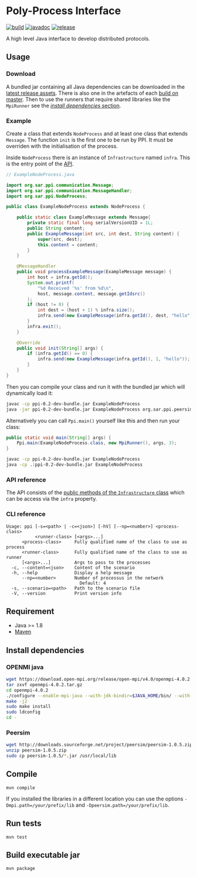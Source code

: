 # Poly-Process Interface

[![build][buildbadge]][buildurl] [![javadoc][javadocbadge]][javadocurl] [![release][releasebadge]][releaseurl]

A high level Java interface to develop distributed protocols.

## Usage

### Download

A bundled jar containing all Java dependencies can be downloaded in the [latest
release assets][releaseurl]. There is also one in the artefacts of each [build
on master][buildurl]. Then to use the runners that require shared libraries like
the `MpiRunner` see the [_install dependencies_ section](#install-dependencies).

### Example

Create a class that extends `NodeProcess` and at least one class that extends
`Message`. The function `init` is the first one to be run by PPI. It must be
overriden with the initialisation of the process.

Inside `NodeProcess` there is an instance of `Infrastructure` named `infra`.
This is the entry point of the [API](#api-reference).

```java
// ExampleNodeProcess.java

import org.sar.ppi.communication.Message;
import org.sar.ppi.communication.MessageHandler;
import org.sar.ppi.NodeProcess;

public class ExampleNodeProcess extends NodeProcess {

	public static class ExampleMessage extends Message{
		private static final long serialVersionUID = 1L;
		public String content;
		public ExampleMessage(int src, int dest, String content) {
			super(src, dest);
			this.content = content;
		}
	}

	@MessageHandler
	public void processExampleMessage(ExampleMessage message) {
		int host = infra.getId();
		System.out.printf(
			"%d Received '%s' from %d\n",
			host, message.content, message.getIdsrc()
		);
		if (host != 0) {
			int dest = (host + 1) % infra.size();
			infra.send(new ExampleMessage(infra.getId(), dest, "hello"));
		}
		infra.exit();
	}

	@Override
	public void init(String[] args) {
		if (infra.getId() == 0) {
			infra.send(new ExampleMessage(infra.getId(), 1, "hello"));
		}
	}
}
```

Then you can compile your class and run it with the bundled jar which will
dynamically load it:

```bash
javac -cp ppi-0.2-dev-bundle.jar ExampleNodeProcess
java -jar ppi-0.2-dev-bundle.jar ExampleNodeProcess org.sar.ppi.peersim.PeerSimRunner --np=4
```

Alternatively you can call `Ppi.main()` yourself like this and then run your
class:

```java
public static void main(String[] args) {
	Ppi.main(ExampleNodeProcess.class, new MpiRunner(), args, 3);
}
```

```bash
javac -cp ppi-0.2-dev-bundle.jar ExampleNodeProcess
java -cp .:ppi-0.2-dev-bundle.jar ExampleNodeProcess
```

### API reference

The API consists of the [public methods of the `Infrastructure` class](https://polyprocessinterface.github.io/ppi/org/sar/ppi/Infrastructure.html)
which can be access via the `infra` property.

### CLI reference

```
Usage: ppi [-s=<path> | -c=<json>] [-hV] [--np=<number>] <process-class>
           <runner-class> [<args>...]
      <process-class>     Fully qualified name of the class to use as process
      <runner-class>      Fully qualified name of the class to use as runner
      [<args>...]         Args to pass to the processes
  -c, --content=<json>    Content of the scenario
  -h, --help              Display a help message
      --np=<number>       Number of processus in the network
                            Default: 4
  -s, --scenario=<path>   Path to the scenario file
  -V, --version           Print version info
```

## Requirement

- Java >= 1.8
- [Maven](https://maven.apache.org/)

## Install dependencies

### OPENMI java

```bash
wget https://download.open-mpi.org/release/open-mpi/v4.0/openmpi-4.0.2.tar.gz
tar zxvf openmpi-4.0.2.tar.gz
cd openmpi-4.0.2
./configure --enable-mpi-java --with-jdk-bindir=$JAVA_HOME/bin/ --with-jdk-headers=$JAVA_HOME/include
make -j2
sudo make install
sudo ldconfig
cd -
```

### Peersim

```bash
wget http://downloads.sourceforge.net/project/peersim/peersim-1.0.5.zip
unzip peersim-1.0.5.zip
sudo cp peersim-1.0.5/*.jar /usr/local/lib
```

## Compile

    mvn compile

If you installed the libraries in a different location you can use the options
`-Dmpi.path=/your/prefix/lib` and `-Dpeersim.path=/your/prefix/lib`.

## Run tests

    mvn test

## Build executable jar

    mvn package

[buildbadge]: https://github.com/PolyProcessInterface/ppi/workflows/build/badge.svg
[buildurl]: https://github.com/PolyProcessInterface/ppi/actions?query=workflow%3Abuild+branch%3Amaster
[javadocbadge]: https://img.shields.io/github/deployments/PolyProcessInterface/ppi/github-pages?label=javadoc
[javadocurl]: https://polyprocessinterface.github.io/ppi
[releasebadge]: https://img.shields.io/github/v/release/PolyProcessInterface/ppi
[releaseurl]: https://github.com/PolyProcessInterface/ppi/releases/latest